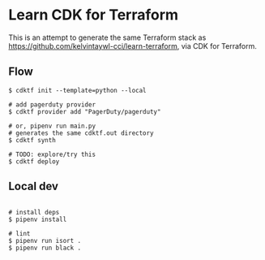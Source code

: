 # Learn CDK for Terraform

This is an attempt to generate the same Terraform stack as https://github.com/kelvintaywl-cci/learn-terraform, via CDK for Terraform.

## Flow

```console
$ cdktf init --template=python --local

# add pagerduty provider
$ cdktf provider add "PagerDuty/pagerduty"

# or, pipenv run main.py
# generates the same cdktf.out directory
$ cdktf synth

# TODO: explore/try this
$ cdktf deploy
```

## Local dev

```console

# install deps
$ pipenv install

# lint
$ pipenv run isort .
$ pipenv run black .
```
